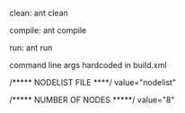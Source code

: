 clean:
ant clean

compile:
ant compile

run:
ant run

command line args hardcoded in build.xml

/***** NODELIST FILE ****/
value="nodelist"

/***** NUMBER OF NODES *****/
value="8"
